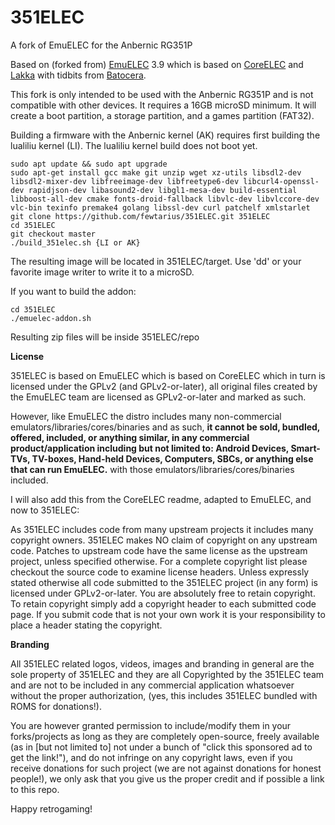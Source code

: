 # 351ELEC
  
A fork of EmuELEC for the Anbernic RG351P

Based on (forked from) [EmuELEC](https://github.com/EmuELEC/EmuELEC) 3.9 which is based on [CoreELEC](https://github.com/CoreELEC/CoreELEC) and [Lakka](https://github.com/libretro/Lakka-LibreELEC) with tidbits from [Batocera](https://github.com/batocera-linux/batocera.linux).

This fork is only intended to be used with the Anbernic RG351P and is not compatible with other devices.  It requires a 16GB microSD minimum.  It will create a boot partition, a storage partition, and a games partition (FAT32).

Building a firmware with the Anbernic kernel (AK) requires first building the lualiliu kernel (LI).  The lualiliu kernel build does not boot yet.

```
sudo apt update && sudo apt upgrade
sudo apt-get install gcc make git unzip wget xz-utils libsdl2-dev libsdl2-mixer-dev libfreeimage-dev libfreetype6-dev libcurl4-openssl-dev rapidjson-dev libasound2-dev libgl1-mesa-dev build-essential libboost-all-dev cmake fonts-droid-fallback libvlc-dev libvlccore-dev vlc-bin texinfo premake4 golang libssl-dev curl patchelf xmlstarlet
git clone https://github.com/fewtarius/351ELEC.git 351ELEC    
cd 351ELEC
git checkout master  
./build_351elec.sh {LI or AK}
```
The resulting image will be located in 351ELEC/target.  Use 'dd' or your favorite image writer to write it to a microSD.

If you want to build the addon: 
```
cd 351ELEC
./emuelec-addon.sh
```
Resulting zip files will be inside 351ELEC/repo

**License**

351ELEC is based on EmuELEC which is based on CoreELEC which in turn is licensed under the GPLv2 (and GPLv2-or-later), all original files created by the EmuELEC team are licensed as GPLv2-or-later and marked as such.

However, like EmuELEC the distro includes many non-commercial emulators/libraries/cores/binaries and as such, **it cannot be sold, bundled, offered, included, or anything similar, in any commercial product/application including but not limited to: Android Devices, Smart-TVs, TV-boxes, Hand-held Devices, Computers, SBCs, or anything else that can run EmuELEC.** with those emulators/libraries/cores/binaries included.

I will also add this from the CoreELEC readme, adapted to EmuELEC, and now to 351ELEC:

As 351ELEC includes code from many upstream projects it includes many copyright owners. 351ELEC makes NO claim of copyright on any upstream code. Patches to upstream code have the same license as the upstream project, unless specified otherwise. For a complete copyright list please checkout the source code to examine license headers. Unless expressly stated otherwise all code submitted to the 351ELEC project (in any form) is licensed under GPLv2-or-later. You are absolutely free to retain copyright. To retain copyright simply add a copyright header to each submitted code page. If you submit code that is not your own work it is your responsibility to place a header stating the copyright.

**Branding**

All 351ELEC related logos, videos, images and branding in general are the sole property of 351ELEC and they are all Copyrighted by the 351ELEC team and are not to be included in any commercial application whatsoever without the proper authorization, (yes, this includes 351ELEC bundled with ROMS for donations!).

You are however granted permission to include/modify them in your forks/projects as long as they are completely open-source, freely available (as in [but not limited to] not under a bunch of "click this sponsored ad to get the link!"), and do not infringe on any copyright laws, even if you receive donations for such project (we are not against donations for honest people!), we only ask that you give us the proper credit and if possible a link to this repo.

Happy retrogaming! 
